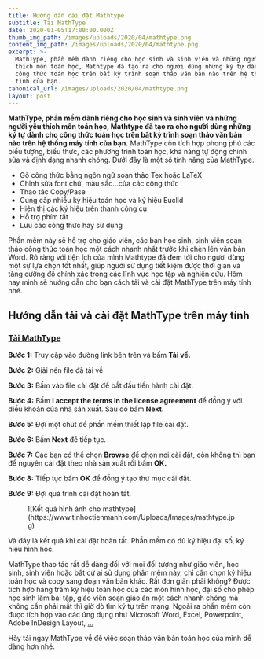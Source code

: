 ```yaml
---
title: Hướng dẫn cài đặt Mathtype
subtitle: Tải MathType
date: 2020-01-05T17:00:00.000Z
thumb_img_path: /images/uploads/2020/04/mathtype.png
content_img_path: /images/uploads/2020/04/mathtype.png
excerpt: >-
  MathType, phần mềm dành riêng cho học sinh và sinh viên và những người yêu
  thích môn toán học, Mathtype đã tạo ra cho người dùng những ký tự dành cho
  công thức toán học trên bất kỳ trình soạn thảo văn bản nào trên hệ thống máy
  tính của bạn.
canonical_url: /images/uploads/2020/04/mathtype.png
layout: post
---
```

**MathType, phần mềm dành riêng cho học sinh và sinh viên và những người yêu thích môn toán học, Mathtype đã tạo ra cho người dùng những ký tự dành cho công thức toán học trên bất kỳ trình soạn thảo văn bản nào trên hệ thống máy tính của bạn.** MathType còn tích hợp phong phú các biểu tượng, biểu thức, các phương trình toán học, khả năng tự động chỉnh sửa và định dạng nhanh chóng. Dưới đây là một số tính năng của MathType.

- Gõ công thức bằng ngôn ngữ soạn thảo Tex hoặc LaTeX
- Chỉnh sửa font chữ, màu sắc…của các công thức
- Thao tác Copy/Pase
- Cung cấp nhiều ký hiệu toán học và ký hiệu Euclid
- Hiện thị các ký hiệu trên thanh công cụ
- Hỗ trợ phím tắt
- Lưu các công thức hay sử dụng

Phần mềm này sẽ hỗ trợ cho giáo viên, các bạn học sinh, sinh viên soạn thảo công thức toán học một cách nhanh nhất trước khi chèn lên văn bản Word. Rõ ràng với tiện ích của mình Mathtype đã đem tới cho người dùng một sự lựa chọn tốt nhất, giúp người sử dụng tiết kiệm được thời gian và tăng cường độ chính xác trong các lĩnh vực học tập và nghiên cứu. Hôm nay mình sẽ hướng dẫn cho bạn cách tải và cài đặt MathType trên máy tính nhé.

Hướng dẫn tải và cài đặt MathType trên máy tính
-----------------------------------------------

### [Tải MathType](https://drive.google.com/file/d/1T1jxC94TxtxAv299n0f_Dt-RnTU0UQ0V/view?usp=sharing)

**Bước 1:** Truy cập vào đường link bên trên và bấm **Tải về.**

**Bước 2:** Giải nén file đã tải về

**Bước 3:** Bấm vào file cài đặt để bắt đầu tiến hành cài đặt.

**Bước 4:** Bấm **I accept the terms in the license agreement** để đồng ý với điều khoản của nhà sản xuất. Sau đó bấm **Next.**

**Bước 5:** Đợi một chút để phần mềm thiết lập file cài đặt.

**Bước 6:** Bấm **Next** để tiếp tục.

**Bước 7:** Các bạn có thể chọn **Browse** để chọn nơi cài đặt, còn không thì bạn để nguyên cài đặt theo nhà sản xuất rồi bấm **OK.**

**Bước 8:** Tiếp tục bấm **OK** để đồng ý tạo thư mục cài đặt.

**Bước 9:** Đợi quá trình cài đặt hoàn tất.

<figure class="wp-block-image">![Kết quả hình ảnh cho mathtype](https://www.tinhoctienmanh.com/Uploads/Images/mathtype.jpg)</figure>Và đây là kết quả khi cài đặt hoàn tất. Phần mềm có đủ ký hiệu đại số, ký hiệu hình học.

MathType thao tác rất dễ dàng đối với mọi đối tượng như giáo viên, học sinh, sinh viên hoặc bất cứ ai sử dụng phần mềm này, chỉ cần chọn ký hiệu toán học và copy sang đoạn văn bản khác. Rất đơn giản phải không? Được tích hợp hàng trăm ký hiệu toán học của các môn hình học, đại số cho phép học sinh làm bài tập, giáo viên soạn giáo án một cách nhanh chóng mà không cần phải mất thì giờ dò tìm ký tự trên mạng. Ngoài ra phần mềm còn được tích hợp vào các ứng dụng như Microsoft Word, Excel, Powerpoint, Adobe InDesign Layout, […](https://download.com.vn/quarkxpress-8-02/download)

Hãy tải ngay MathType về để việc soạn thảo văn bản toán học của mình dễ dàng hơn nhé.
